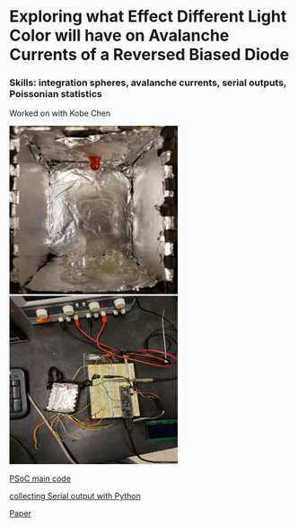 # Exploring what Effect Different Light Color will have on Avalanche Currents of a Reversed Biased Diode
### Skills: integration spheres, avalanche currents, serial outputs, Poissonian statistics 

Worked on with Kobe Chen

<img src=https://github.com/jacobsc050/senior-thesis/blob/main/assets/darkBox.png width="300" height="300">

<img src=https://github.com/jacobsc050/senior-thesis/blob/main/assets/setUp.png width="300" height="300">

 [PSoC main code](https://github.com/jacobsc050/senior-thesis/blob/main/counter.c)
 
 [collecting Serial output with Python](https://github.com/jacobsc050/senior-thesis/blob/main/photonCountings.py)
 
 [Paper](https://github.com/jacobsc050/senior-thesis/blob/main/assets/Senior%20Thesis.pdf)
